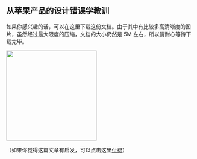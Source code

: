<div class="inner">
<h2>从苹果产品的设计错误学教训</h2>
<p>如果你感兴趣的话，可以在这里下载这份文档。由于其中有比较多高清晰度的图片，虽然经过最大限度的压缩，文档的大小仍然是 5M 左右，所以请耐心等待下载完毕。</p>
<p><a href="http://www.yinwang.org/resources/ciia1.pdf"><img src="http://www.yinwang.org/images/ciia1-icon.jpg" width="240" /></a></p>
<p>（如果你觉得这篇文章有启发，可以点击这里<a href="http://www.yinwang.org/blog-cn/2016/04/13/pay-blog">付费</a>）</p>
</div>
    